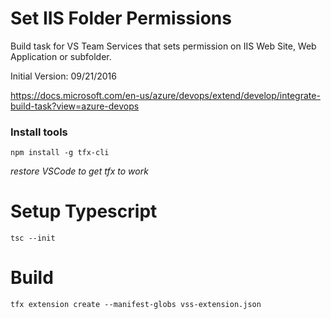 # Set IIS Folder Permissions
Build task for VS Team Services that sets permission on IIS Web Site, Web Application or subfolder.

Initial Version: 09/21/2016

https://docs.microsoft.com/en-us/azure/devops/extend/develop/integrate-build-task?view=azure-devops

### Install tools

```
npm install -g tfx-cli
```
*restore VSCode to get tfx to work*

# Setup Typescript
```
tsc --init
```

# Build
```
tfx extension create --manifest-globs vss-extension.json
```